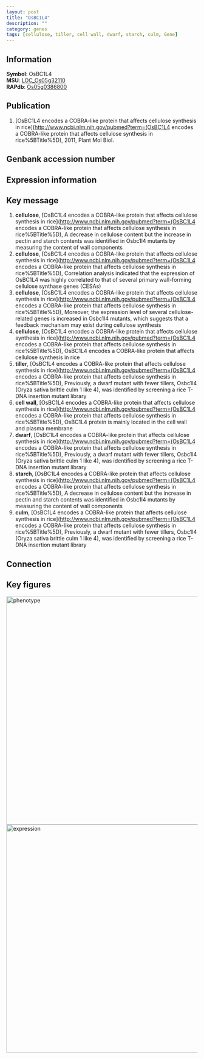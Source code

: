 ```yaml
---
layout: post
title: "OsBC1L4"
description: ""
category: genes
tags: [cellulose, tiller, cell wall, dwarf, starch, culm, Gene]
---
```


## Information
__Symbol__: OsBC1L4  
__MSU__: [LOC_Os05g32110](http://rice.plantbiology.msu.edu/cgi-bin/ORF_infopage.cgi?orf=LOC_Os05g32110)  
__RAPdb__: [Os05g0386800](http://rapdb.dna.affrc.go.jp/viewer/gbrowse_details/irgsp1?name=Os05g0386800)  

## Publication
1. [OsBC1L4 encodes a COBRA-like protein that affects cellulose synthesis in rice](http://www.ncbi.nlm.nih.gov/pubmed?term=(OsBC1L4 encodes a COBRA-like protein that affects cellulose synthesis in rice%5BTitle%5D), 2011, Plant Mol Biol.

## Genbank accession number

## Expression information

## Key message
1. __cellulose__, [OsBC1L4 encodes a COBRA-like protein that affects cellulose synthesis in rice](http://www.ncbi.nlm.nih.gov/pubmed?term=(OsBC1L4 encodes a COBRA-like protein that affects cellulose synthesis in rice%5BTitle%5D),  A decrease in cellulose content but the increase in pectin and starch contents was identified in Osbc1l4 mutants by measuring the content of wall components
2. __cellulose__, [OsBC1L4 encodes a COBRA-like protein that affects cellulose synthesis in rice](http://www.ncbi.nlm.nih.gov/pubmed?term=(OsBC1L4 encodes a COBRA-like protein that affects cellulose synthesis in rice%5BTitle%5D),  Correlation analysis indicated that the expression of OsBC1L4 was highly correlated to that of several primary wall-forming cellulose synthase genes (CESAs)
3. __cellulose__, [OsBC1L4 encodes a COBRA-like protein that affects cellulose synthesis in rice](http://www.ncbi.nlm.nih.gov/pubmed?term=(OsBC1L4 encodes a COBRA-like protein that affects cellulose synthesis in rice%5BTitle%5D),  Moreover, the expression level of several cellulose-related genes is increased in Osbc1l4 mutants, which suggests that a feedback mechanism may exist during cellulose synthesis
4. __cellulose__, [OsBC1L4 encodes a COBRA-like protein that affects cellulose synthesis in rice](http://www.ncbi.nlm.nih.gov/pubmed?term=(OsBC1L4 encodes a COBRA-like protein that affects cellulose synthesis in rice%5BTitle%5D), OsBC1L4 encodes a COBRA-like protein that affects cellulose synthesis in rice
5. __tiller__, [OsBC1L4 encodes a COBRA-like protein that affects cellulose synthesis in rice](http://www.ncbi.nlm.nih.gov/pubmed?term=(OsBC1L4 encodes a COBRA-like protein that affects cellulose synthesis in rice%5BTitle%5D),  Previously, a dwarf mutant with fewer tillers, Osbc1l4 (Oryza sativa brittle culm 1 like 4), was identified by screening a rice T-DNA insertion mutant library
6. __cell wall__, [OsBC1L4 encodes a COBRA-like protein that affects cellulose synthesis in rice](http://www.ncbi.nlm.nih.gov/pubmed?term=(OsBC1L4 encodes a COBRA-like protein that affects cellulose synthesis in rice%5BTitle%5D),  OsBC1L4 protein is mainly located in the cell wall and plasma membrane
7. __dwarf__, [OsBC1L4 encodes a COBRA-like protein that affects cellulose synthesis in rice](http://www.ncbi.nlm.nih.gov/pubmed?term=(OsBC1L4 encodes a COBRA-like protein that affects cellulose synthesis in rice%5BTitle%5D),  Previously, a dwarf mutant with fewer tillers, Osbc1l4 (Oryza sativa brittle culm 1 like 4), was identified by screening a rice T-DNA insertion mutant library
8. __starch__, [OsBC1L4 encodes a COBRA-like protein that affects cellulose synthesis in rice](http://www.ncbi.nlm.nih.gov/pubmed?term=(OsBC1L4 encodes a COBRA-like protein that affects cellulose synthesis in rice%5BTitle%5D),  A decrease in cellulose content but the increase in pectin and starch contents was identified in Osbc1l4 mutants by measuring the content of wall components
9. __culm__, [OsBC1L4 encodes a COBRA-like protein that affects cellulose synthesis in rice](http://www.ncbi.nlm.nih.gov/pubmed?term=(OsBC1L4 encodes a COBRA-like protein that affects cellulose synthesis in rice%5BTitle%5D),  Previously, a dwarf mutant with fewer tillers, Osbc1l4 (Oryza sativa brittle culm 1 like 4), was identified by screening a rice T-DNA insertion mutant library

## Connection

## Key figures
<img src="http://ricencode.github.io/images/OsBC1L4.pheno.png" alt="phenotype"  style="width: 600px;"/>

<img src="http://ricencode.github.io/images/OsBC1L4.exp.png" alt="expression"  style="width: 600px;"/>


